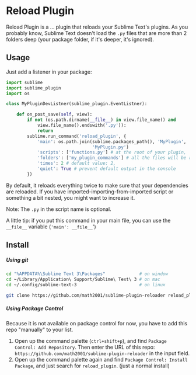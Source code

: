 # Reload Plugin

Reload Plugin is a ... plugin that reloads your Sublime Text's plugins. As you probably know, Sublime Text doesn't load the `.py` files that are more than 2 folders deep (your package folder, if it's deeper, it's ignored).

## Usage

Just add a listener in your package:

```python
import sublime
import sublime_plugin
import os

class MyPluginDevListner(sublime_plugin.EventListner):

    def on_post_save(self, view):
        if not (os.path.dirname(__file__) in view.file_name() and
            view.file_name().endswith('.py')):
            return
        sublime.run_command('reload_plugin', {
            'main': os.path.join(sublime.packages_path(), 'MyPlugin',
                                 'MyPlugin.py')
            'scripts': ['functions.py'] # at the root of your plugin,
            'folders': ['my_plugin_commands'] # all the files will be relaoded
            'times': 2 # default value: 2,
            'quiet': True # prevent default output in the console
        })

```

By default, it reloads everything twice to make sure that your dependencies are reloaded. If you have imported-importing-from-imported script or something a bit nested, you might want to increase it.

Note: The `.py` in the script name is optional.

A little tip: if you put this command in your main file, you can use the `__file__` variable (`'main': __file__`')

## Install

##### Using git

```bash
cd "%APPDATA%\Sublime Text 3\Packages"             # on window
cd ~/Library/Application\ Support/Sublime\ Text\ 3 # on mac
cd ~/.config/sublime-text-3                        # on linux

git clone https://github.com/math2001/sublime-plugin-reloader reload_plugin
```

##### Using Package Control

Because it is not available on package control for now, you have to add this repo "manually" to your list.

1. Open up the command palette (`ctrl+shift+p`), and find `Package Control: Add Repository`. Then enter the URL of this repo: `https://github.com/math2001/sublime-plugin-reloader` in the input field.
2. Open up the command palette again and find `Package Control: Install Package`, and just search for `reload_plugin`. (just a normal install)
